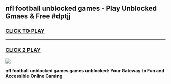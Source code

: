 
## nfl football unblocked games - Play Unblocked Gmaes & Free #dptjj
<h3>
<a href="https://news.freeplayer.one?title=nfl_football_unblocked_games&ref=03M">CLICK TO PLAY</a></h3>
<hr>

<h3>
<a href="https://news.freeplayer.one?title=nfl_football_unblocked_games&ref=03M">CLICK 2 PLAY</a>
  
</h3>

<a href="https://news.freeplayer.one?title=nfl_football_unblocked_games&ref=03M"><img src="https://clearcache.store/games.png"></a>


**nfl football unblocked games games unblocked: Your Gateway to Fun and Accessible Online Gaming**
